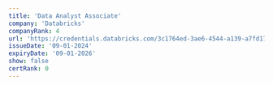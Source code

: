 ```yaml
---
title: 'Data Analyst Associate'
company: 'Databricks'
companyRank: 4
url: 'https://credentials.databricks.com/3c1764ed-3ae6-4544-a139-a7fd1733fef3'
issueDate: '09-01-2024'
expiryDate: '09-01-2026'
show: false
certRank: 0
---
```

